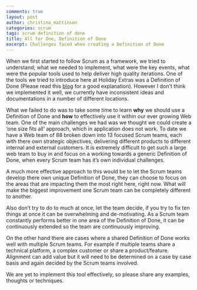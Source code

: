 ```yaml
---
comments: true
layout: post
author: christina_mattinson
categories: scrum 
tags: scrum definition of done
title: All for One, Definition of Done
excerpt: Challenges faced when creating a Definition of Done
---
```


When we first started to follow Scrum as a framework, we tried to understand; what we needed to implement, what were the key events, what were the popular tools used to help deliver high quality iterations. 
One of the tools we tried to introduce here at Holiday Extras was a Definition of Done (Please read this [blog](https://www.scrumalliance.org/community/articles/2008/september/what-is-definition-of-done-(dod)) for a good explanation). However I don't think we implemented it well, we currently have inconsistent ideas and documentations in a number of different locations.

What we failed to do was to take some time to learn **why** we should use a Definition of Done and **how** to effectively use it within our ever growing Web team. One of the main challenges we had was we thought we could create a ‘one size fits all’ approach, which in application does not work. To date we have a Web team of  88 broken down into 13 focused Scrum teams, each with there own strategic objectives, delivering different products to different internal and external customers. It is extremely difficult to get such a large web team to buy in and focus on a working towards a generic Definition of Done, when every Scrum team has it’s own individual challenges.

A much more effective approach to this would be to let the Scrum teams develop there own unique Definition of Done, they can choose to focus on the areas that are impacting them the most right here, right now. What will make the biggest improvement one Scrum team can be completely different to another.

Also don’t try to do to much at once, let the team decide, if you try to fix ten things at once it can be overwhelming and de-motivating. As a Scrum team constantly performs better in one area of the Definition of Done, it can be continuously extended so the team are continuously improving.

On the other hand there are cases where a shared Definition of Done works well with multiple Scrum teams. For example if multiple teams share a technical platform, a complex customer or share a product/feature. Alignment can add value but it will need to be determined on a case by case basis and again decided by the Scrum teams involved.

We are yet to implement this tool effectively, so please share any examples, thoughts or techniques.
